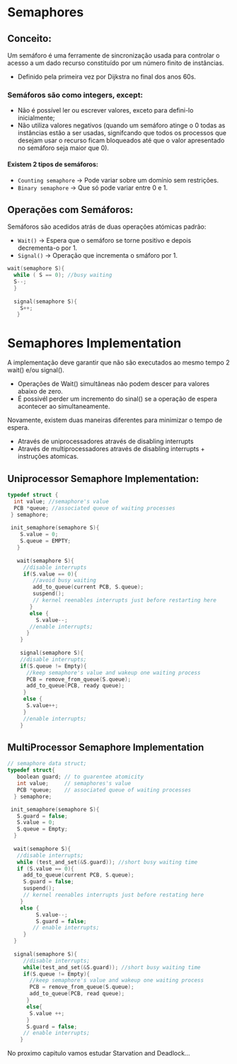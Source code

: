 # Semaphores

## Conceito:

Um semáforo é uma ferramente de sincronização usada para controlar o acesso a um dado recurso constituído por um número finito de instâncias.

- Definido pela primeira vez por Dijkstra no final dos anos 60s.

### Semáforos são como integers, except:
- Não é possível ler ou escrever valores, exceto para defini-lo inicialmente;
- Não utiliza valores negativos (quando um semáforo atinge o 0 todas as instâncias estão a ser usadas, signifcando que todos os processos que desejam usar o recurso ficam bloqueados até que o valor apresentado no semáforo seja maior que 0).

#### Existem 2 tipos de semáforos:

- `Counting semaphore` -> Pode variar sobre um domínio sem restrições.
- `Binary semaphore` -> Que só pode variar entre 0 e 1.

## Operações com Semáforos:

Semáforos são acedidos atrás de duas operações atómicas padrão:
- `Wait()` -> Espera que o semáforo se torne positivo e depois decrementa-o por 1.
- `Signal()` -> Operação que incrementa o smáforo por 1.

```c
wait(semaphore S){
  while ( S == 0); //busy waiting
  S--;
  }
  
  signal(semaphore S){
    S++;
   }
```

# Semaphores Implementation

A implementação deve garantir que não são executados ao mesmo tempo 2 wait() e/ou signal().
  - Operações de Wait() simultâneas não podem descer para valores abaixo de zero.
  - É possivél perder um incremento do sinal() se a operação de espera acontecer ao simultaneamente.

Novamente, existem duas maneiras diferentes para minimizar o tempo de espera.
- Através de uniprocessadores através de disabling interrupts 
- Através de multiprocessadores através de disabling interrupts + instruções atomicas.

## Uniprocessor Semaphore Implementation:

```c
typedef struct {
  int value; //semaphore's value
  PCB *queue; //associated queue of waiting processes
 } semaphore;
 
 init_semaphore(semaphore S){
    S.value = 0;
    S.queue = EMPTY;
   }
   
   wait(semaphore S){
     //disable interrupts
     if(S.value == 0){
        //avoid busy waiting
        add_to_queue(current PCB, S.queue);
        suspend();
        // kernel reenables interrupts just before restarting here
       } 
       else {
         S.value--;
       //enable interrupts;
      }
    }
    
    signal(semaphore S){
    //disable interrupts;
    if(S.queue != Empty){
      //keep semaphore's value and wakeup one waiting process
      PCB = remove_from_queue(S.queue);
      add_to_queue(PCB, ready queue);
     }
     else {
      S.value++;
     }
     //enable interrupts;
    }
```
    
## MultiProcessor Semaphore Implementation

 ```c
 // semaphore data struct;
 typedef struct{
    boolean guard; // to guarentee atomicity
    int value;     // semaphores's value
    PCB *queue;    // associated queue of waiting processes
   } semaphore;

  init_semaphore(semaphore S){
    S.guard = false;
    S.value = 0;
    S.queue = Empty;
   }
   
   wait(semaphore S){
    //disable interrupts;
    while (test_and_set(&S.guard)); //short busy waiting time
    if (S.value == 0){
      add_to_queue(current PCB, S.queue);
      S.guard = false;
      suspend();
      // kernel reenables interrupts just before restating here
     } 
     else {
          S.value--;
          S.guard = false;
         // enable interrupts;
      }
   }
   
   signal(semaphore S){
      //disable interrupts;
      while(test_and_set(&S.guard)); //short busy waiting time
      if(S.queue != Empty){
        //keep semaphore's value and wakeup one waiting process
        PCB = remove_from_queue(S.queue);
        add_to_queue(PCB, read queue);
       }
       else{
        S.value ++;
       }
       S.guard = false;
      // enable interrupts;
     }
 ```
 
 No proximo capitulo vamos estudar Starvation and Deadlock...
